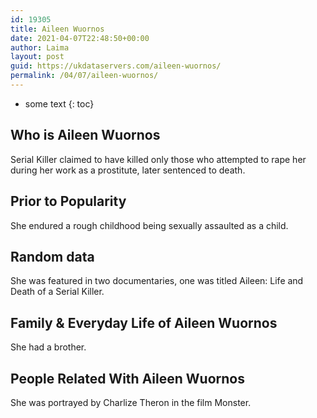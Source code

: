 ```yaml
---
id: 19305
title: Aileen Wuornos
date: 2021-04-07T22:48:50+00:00
author: Laima
layout: post
guid: https://ukdataservers.com/aileen-wuornos/
permalink: /04/07/aileen-wuornos/
---
```


* some text
{: toc}


## Who is Aileen Wuornos
                  
                  
                  
Serial Killer claimed to have killed only those who attempted to rape her during her work as a prostitute, later sentenced to death.
                  
              
            
              
            
                
                
                
## Prior to Popularity
                  
                  
                  
She endured a rough childhood being sexually assaulted as a child.
                  
              
            
              
            
                
                
                
## Random data
                  
                  
                  
She was featured in two documentaries, one was titled Aileen: Life and Death of a Serial Killer.
                  
              
            
              
            
                
                
                
## Family & Everyday Life of Aileen Wuornos
                  
                  
                  
She had a brother.
                  
              
            
              
            
                
                
                
## People Related With Aileen Wuornos
                  
                  
                  
She was portrayed by Charlize Theron in the film Monster.
                  
              
            
              
            
                
              
            
              
              
            
            
              
            
          
          
          